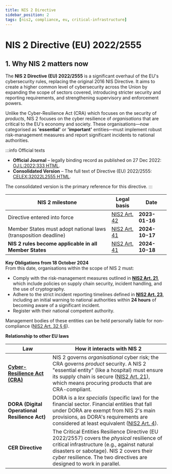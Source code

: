 ```yaml
---
title: NIS 2 Directive
sidebar_position: 2
tags: [nis2, compliance, eu, critical-infrastructure]
---
```

# NIS 2 Directive (EU) 2022/2555

## 1. Why NIS 2 matters now

The **NIS 2 Directive (EU) 2022/2555** is a significant overhaul of the EU's cybersecurity rules, replacing the original 2016 NIS Directive. It aims to create a higher common level of cybersecurity across the Union by expanding the scope of sectors covered, introducing stricter security and reporting requirements, and strengthening supervisory and enforcement powers.

Unlike the Cyber-Resilience Act (CRA) which focuses on the security of *products*, NIS 2 focuses on the cyber resilience of *organisations* that are critical to the EU's economy and society. These organisations—now categorised as **'essential'** or **'important'** entities—must implement robust risk-management measures and report significant incidents to national authorities.

:::info Official texts
- **Official Journal** – legally binding record as published on 27 Dec 2022: [OJ:L:2022:333 HTML][nis2_oj].
- **Consolidated Version** – The full text of Directive (EU) 2022/2555: [CELEX:32022L2555 HTML][nis2_consolidated].

The consolidated version is the primary reference for this directive.
:::

| NIS 2 milestone | Legal basis | Date |
| --- | --- | --- |
| Directive entered into force | [NIS2 Art. 42][nis2_art42] | **2023-01-16** |
| Member States must adopt national laws (transposition deadline) | [NIS2 Art. 41][nis2_art41] | **2024-10-17** |
| **NIS 2 rules become applicable in all Member States** | [NIS2 Art. 41][nis2_art41] | **2024-10-18** |

**Key Obligations from 18 October 2024**  
From this date, organisations within the scope of NIS 2 must:
*   Comply with the risk-management measures outlined in **[NIS2 Art. 21][nis2_art21]**, which include policies on supply chain security, incident handling, and the use of cryptography.
*   Adhere to the strict incident reporting timelines defined in **[NIS2 Art. 23][nis2_art23]**, including an initial warning to national authorities within **24 hours** of becoming aware of a significant incident.
*   Register with their national competent authority.

Management bodies of these entities can be held personally liable for non-compliance ([NIS2 Art. 32 § 6][nis2_art32]).

**Relationship to other EU laws**

| Law | How it interacts with NIS 2 |
|-----|---------------------------|
| **[Cyber-Resilience Act (CRA)](./cra-overview.md)** | NIS 2 governs *organisational* cyber risk; the CRA governs *product* security. A NIS 2 "essential entity" (like a hospital) must ensure its supply chain is secure ([NIS2 Art. 21][nis2_art21]), which means procuring products that are CRA-compliant. |
| **DORA (Digital Operational Resilience Act)** | DORA is a *lex specialis* (specific law) for the financial sector. Financial entities that fall under DORA are exempt from NIS 2's main provisions, as DORA's requirements are considered at least equivalent ([NIS2 Art. 4][nis2_art4]). |
| **CER Directive** | The Critical Entities Resilience Directive (EU 2022/2557) covers the *physical* resilience of critical infrastructure (e.g., against natural disasters or sabotage). NIS 2 covers their *cyber* resilience. The two directives are designed to work in parallel. |

<!-- Citations -->
[nis2_oj]: https://eur-lex.europa.eu/legal-content/EN/TXT/HTML/?uri=CELEX:32022R2554 "Official Journal of Directive (EU) 2022/2555"
[nis2_consolidated]: https://eur-lex.europa.eu/legal-content/EN/TXT/HTML/?uri=CELEX:02022L2555-20221227 "Consolidated text of Directive (EU) 2022/2555"
[nis2_art4]: https://eur-lex.europa.eu/legal-content/EN/TXT/HTML/?uri=CELEX:02022L2555-20221227#art_4 "NIS 2 Article 4 – Sector-specific Union legal acts"
[nis2_art21]: https://eur-lex.europa.eu/legal-content/EN/TXT/HTML/?uri=CELEX:02022L2555-20221227#art_21 "NIS 2 Article 21 – Cybersecurity risk-management measures"
[nis2_art23]: https://eur-lex.europa.eu/legal-content/EN/TXT/HTML/?uri=CELEX:02022L2555-20221227#art_23 "NIS 2 Article 23 – Reporting obligations"
[nis2_art32]: https://eur-lex.europa.eu/legal-content/EN/TXT/HTML/?uri=CELEX:02022L2555-20221227#art_32 "NIS 2 Article 32 – General conditions for imposing administrative fines"
[nis2_art41]: https://eur-lex.europa.eu/legal-content/EN/TXT/HTML/?uri=CELEX:02022L2555-20221227#art_41 "NIS 2 Article 41 – Transposition"
[nis2_art42]: https://eur-lex.europa.eu/legal-content/EN/TXT/HTML/?uri=CELEX:02022L2555-20221227#art_42 "NIS 2 Article 42 – Entry into force" 